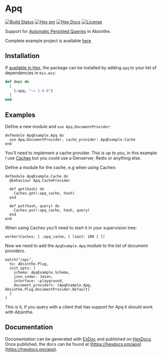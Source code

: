 # Apq

[![Build Status](https://travis-ci.com/maartenvanvliet/apq.svg?branch=master)](https://travis-ci.com/maartenvanvliet/apq) [![Hex pm](http://img.shields.io/hexpm/v/apq.svg?style=flat)](https://hex.pm/packages/apq) [![Hex Docs](https://img.shields.io/badge/hex-docs-9768d1.svg)](https://hexdocs.pm/apq) [![License](https://img.shields.io/badge/License-MIT-blue.svg)](https://opensource.org/licenses/MIT)

Support for [Automatic Persisted Queries](https://www.apollographql.com/docs/guides/performance.html#automatic-persisted-queries) in Absinthe. 

Complete example project is available [here](https://github.com/maartenvanvliet/apq_example)
## Installation

If [available in Hex](https://hex.pm/docs/publish), the package can be installed
by adding `apq` to your list of dependencies in `mix.exs`:

```elixir
def deps do
  [
    {:apq, "~> 1.0.0"}
  ]
end
```

## Examples

Define a new module and `use Apq.DocumentProvider`:

    defmodule ApqExample.Apq do
      use Apq.DocumentProvider, cache_provider: ApqExample.Cache
    end

You'll need to implement a cache provider. This is up to you, in this example I use [Cachex](https://github.com/whitfin/cachex) but you could use a Genserver, Redis or anything else. 

Define a module for the cache, e.g when using Cachex:

    defmodule ApqExample.Cache do
      @behaviour Apq.CacheProvider

      def get(hash) do
        Cachex.get(:apq_cache, hash)
      end

      def put(hash, query) do
        Cachex.put(:apq_cache, hash, query)
      end
    end

When using Cachex you'll need to start it in your supervision tree:

    worker(Cachex, [ :apq_cache, [ limit: 100 ] ])


Now we need to add the `ApqExample.Apq` module to the list of document providers.

    match("/api",
      to: Absinthe.Plug,
      init_opts: [
        schema: ApqExample.Schema,
        json_codec: Jason,
        interface: :playground,
        document_providers: [ApqExample.Apq, Absinthe.Plug.DocumentProvider.Default]
      ]
    )

This is it, if you query with a client that has support for Apq it should work with Absinthe.

## Documentation

Documentation can be generated with [ExDoc](https://github.com/elixir-lang/ex_doc)
and published on [HexDocs](https://hexdocs.pm). Once published, the docs can
be found at [https://hexdocs.pm/apq](https://hexdocs.pm/apq).

